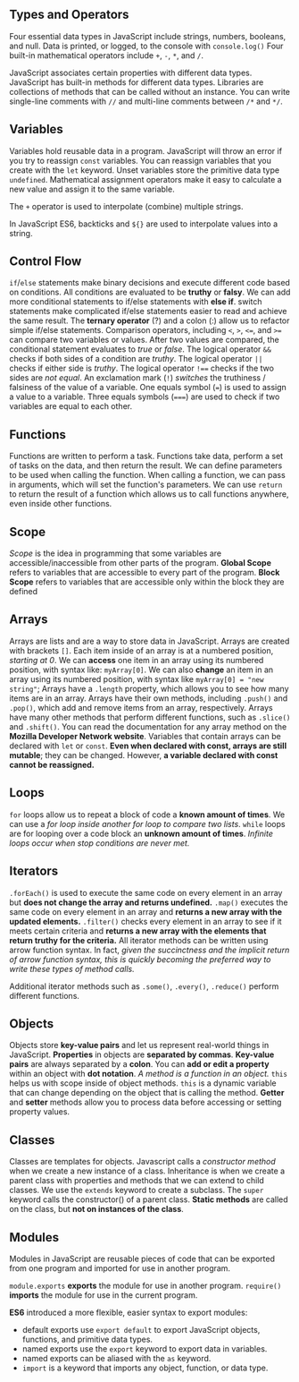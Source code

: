 ## Types and Operators ##

Four essential data types in JavaScript include strings, numbers, booleans, and null.
Data is printed, or logged, to the console with `console.log()`
Four built-in mathematical operators include `+`, `-`, `*`, and `/`.

JavaScript associates certain properties with different data types.
JavaScript has built-in methods for different data types.
Libraries are collections of methods that can be called without an instance.
You can write single-line comments with `//` and multi-line comments between `/*` and `*/`.

## Variables ##

Variables hold reusable data in a program.
JavaScript will throw an error if you try to reassign `const` variables.
You can reassign variables that you create with the `let` keyword.
Unset variables store the primitive data type `undefined`.
Mathematical assignment operators make it easy to calculate a new value and assign it to the same variable.

The `+` operator is used to interpolate (combine) multiple strings.

In JavaScript ES6, backticks and `${}` are used to interpolate values into a string.

## Control Flow ##

`if`/`else` statements make binary decisions and execute different code based on conditions.
All conditions are evaluated to be **truthy** or **falsy**.
We can add more conditional statements to if/else statements with **else if**.
switch statements make complicated if/else statements easier to read and achieve the same result.
The **ternary operator** (?) and a colon (:) allow us to refactor simple if/else statements.
Comparison operators, including `<`, `>`, `<=`, and `>=` can compare two variables or values.
After two values are compared, the conditional statement evaluates to *true* or *false*.
The logical operator `&&` checks if both sides of a condition are *truthy*.
The logical operator `||` checks if either side is *truthy*.
The logical operator `!==` checks if the two sides are *not equal*.
An exclamation mark (`!`) *switches* the truthiness / falsiness of the value of a variable.
One equals symbol (`=`) is used to assign a value to a variable.
Three equals symbols (`===`) are used to check if two variables are equal to each other.

## Functions ##

Functions are written to perform a task.
Functions take data, perform a set of tasks on the data, and then return the result.
We can define parameters to be used when calling the function.
When calling a function, we can pass in arguments, which will set the function's parameters.
We can use `return` to return the result of a function which allows us to call functions anywhere, even inside other functions.

## Scope ##

*Scope* is the idea in programming that some variables are accessible/inaccessible from other parts of the program.
**Global Scope** refers to variables that are accessible to every part of the program.
**Block Scope** refers to variables that are accessible only within the block they are defined


## Arrays ##

Arrays are lists and are a way to store data in JavaScript.
Arrays are created with brackets `[]`.
Each item inside of an array is at a numbered position, *starting at 0*.
We can **access** one item in an array using its numbered position, with syntax like: `myArray[0]`.
We can also **change** an item in an array using its numbered position, with syntax like `myArray[0] = "new string"`;
Arrays have a `.length` property, which allows you to see how many items are in an array.
Arrays have their own methods, including `.push()` and `.pop()`, which add and remove items from an array, respectively.
Arrays have many other methods that perform different functions, such as `.slice()` and `.shift()`. You can read the documentation for any array method on the **Mozilla Developer Network website**.
Variables that contain arrays can be declared with `let` or `const`. **Even when declared with const, arrays are still mutable**; they can be changed. However, **a variable declared with const cannot be reassigned.**

## Loops ##

`for` loops allow us to repeat a block of code a **known amount of times**.
We can use a *for loop inside another for loop to compare two lists*.
`while` loops are for looping over a code block an **unknown amount of times**.
*Infinite loops occur when stop conditions are never met.*

## Iterators ##

`.forEach()` is used to execute the same code on every element in an array but **does not change the array and returns undefined.**
`.map()` executes the same code on every element in an array and **returns a new array with the updated elements.**
`.filter()` checks every element in an array to see if it meets certain criteria and **returns a new array with the elements that return truthy for the criteria.**
All iterator methods can be written using arrow function syntax. In fact, *given the succinctness and the implicit return of arrow function syntax, this is quickly becoming the preferred way to write these types of method calls.*

Additional iterator methods such as `.some()`, `.every()`, `.reduce()` perform different functions.

## Objects ##

Objects store **key-value pairs** and let us represent real-world things in JavaScript.
**Properties** in objects are **separated by commas**. **Key-value pairs** are always separated by a **colon**.
You can **add or edit a property** within an object with **dot notation**.
*A method is a function in an object.*
`this` helps us with scope inside of object methods. `this` is a dynamic variable that can change depending on the object that is calling the method.
**Getter** and **setter** methods allow you to process data before accessing or setting property values.

## Classes ##

Classes are templates for objects.
Javascript calls a *constructor method* when we create a new instance of a class.
Inheritance is when we create a parent class with properties and methods that we can extend to child classes.
We use the `extends` keyword to create a subclass.
The `super` keyword calls the constructor() of a parent class.
**Static methods** are called on the class, but **not on instances of the class**.

## Modules ##

Modules in JavaScript are reusable pieces of code that can be exported from one program and imported for use in another program.

`module.exports` **exports** the module for use in another program.
`require()` **imports** the module for use in the current program.

**ES6** introduced a more flexible, easier syntax to export modules:

+ default exports use `export default` to export JavaScript objects, functions, and primitive data types.
+ named exports use the `export` keyword to export data in variables.
+ named exports can be aliased with the `as` keyword.
+ `import` is a keyword that imports any object, function, or data type.
